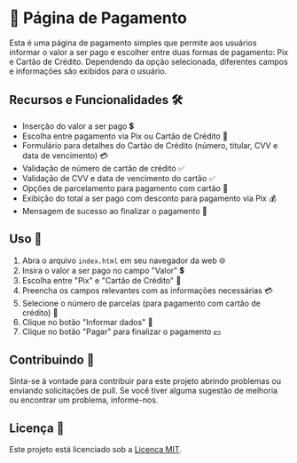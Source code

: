 # 🌟 Página de Pagamento

Esta é uma página de pagamento simples que permite aos usuários informar o valor a ser pago e escolher entre duas formas de pagamento: Pix e Cartão de Crédito. Dependendo da opção selecionada, diferentes campos e informações são exibidos para o usuário.

## Recursos e Funcionalidades 🛠️

- Inserção do valor a ser pago 💲
- Escolha entre pagamento via Pix ou Cartão de Crédito 🏦
- Formulário para detalhes do Cartão de Crédito (número, titular, CVV e data de vencimento) 💳
- Validação de número de cartão de crédito ✅
- Validação de CVV e data de vencimento do cartão ✅
- Opções de parcelamento para pagamento com cartão 🔄
- Exibição do total a ser pago com desconto para pagamento via Pix 💰
- Mensagem de sucesso ao finalizar o pagamento 🎉

## Uso 🚀

1. Abra o arquivo `index.html` em seu navegador da web 🌐
2. Insira o valor a ser pago no campo "Valor" 💲
3. Escolha entre "Pix" e "Cartão de Crédito" 🏦
4. Preencha os campos relevantes com as informações necessárias 💳
5. Selecione o número de parcelas (para pagamento com cartão de crédito) 🔄
6. Clique no botão "Informar dados" 📝
7. Clique no botão "Pagar" para finalizar o pagamento 💵

## Contribuindo 🤝

Sinta-se à vontade para contribuir para este projeto abrindo problemas ou enviando solicitações de pull. Se você tiver alguma sugestão de melhoria ou encontrar um problema, informe-nos.

## Licença 📜

Este projeto está licenciado sob a [Licença MIT](LICENSE).
